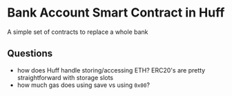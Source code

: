 # Bank Account Smart Contract in Huff
A simple set of contracts to replace a whole bank

## Questions
- how does Huff handle storing/accessing ETH? ERC20's are pretty straightforward with storage slots
- how much gas does using <zero> save vs using `0x00`?